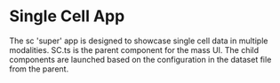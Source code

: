 # Single Cell App
The sc 'super' app is designed to showcase single cell data in multiple modalities. SC.ts is the parent component for the mass UI. The child components are launched based on the configuration in the dataset file from the parent. 